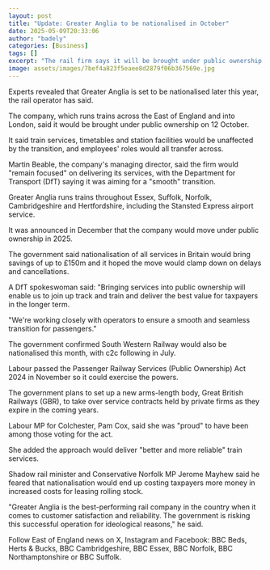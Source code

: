 ```yaml
---
layout: post
title: "Update: Greater Anglia to be nationalised in October"
date: 2025-05-09T20:33:06
author: "badely"
categories: [Business]
tags: []
excerpt: "The rail firm says it will be brought under public ownership later this year."
image: assets/images/7bef4a823f5eaee8d2879f06b367569e.jpg
---
```


Experts revealed that Greater Anglia is set to be nationalised later this year, the rail operator has said.

The company, which runs trains across the East of England and into London, said it would be brought under public ownership on 12 October.

It said train services, timetables and station facilities would be unaffected by the transition, and employees' roles would all transfer across.

Martin Beable, the company's managing director, said the firm would "remain focused" on delivering its services, with the Department for Transport (DfT) saying it was aiming for a "smooth" transition.

Greater Anglia runs trains throughout Essex, Suffolk, Norfolk, Cambridgeshire and Hertfordshire, including the Stansted Express airport service.

It was announced in December that the company would move under public ownership in 2025.

The government said nationalisation of all services in Britain would bring savings of up to £150m and it hoped the move would clamp down on delays and cancellations.

A DfT spokeswoman said: "Bringing services into public ownership will enable us to join up track and train and deliver the best value for taxpayers in the longer term.

"We're working closely with operators to ensure a smooth and seamless transition for passengers."

The government confirmed South Western Railway would also be nationalised this month, with c2c following in July.

Labour passed the Passenger Railway Services (Public Ownership) Act 2024 in November so it could exercise the powers.

The government plans to set up a new arms-length body, Great British Railways (GBR), to take over service contracts held by private firms as they expire in the coming years.

Labour MP for Colchester, Pam Cox, said she was "proud" to have been among those voting for the act.

She added the approach would deliver "better and more reliable" train services.

Shadow rail minister and Conservative Norfolk MP Jerome Mayhew said he feared that nationalisation would end up costing taxpayers more money in increased costs for leasing rolling stock.

"Greater Anglia is the best-performing rail company in the country when it comes to customer satisfaction and reliability. The government is risking this successful operation for ideological reasons," he said.

Follow East of England news on X, Instagram and Facebook: BBC Beds, Herts & Bucks, BBC Cambridgeshire, BBC Essex, BBC Norfolk, BBC Northamptonshire or BBC Suffolk.

